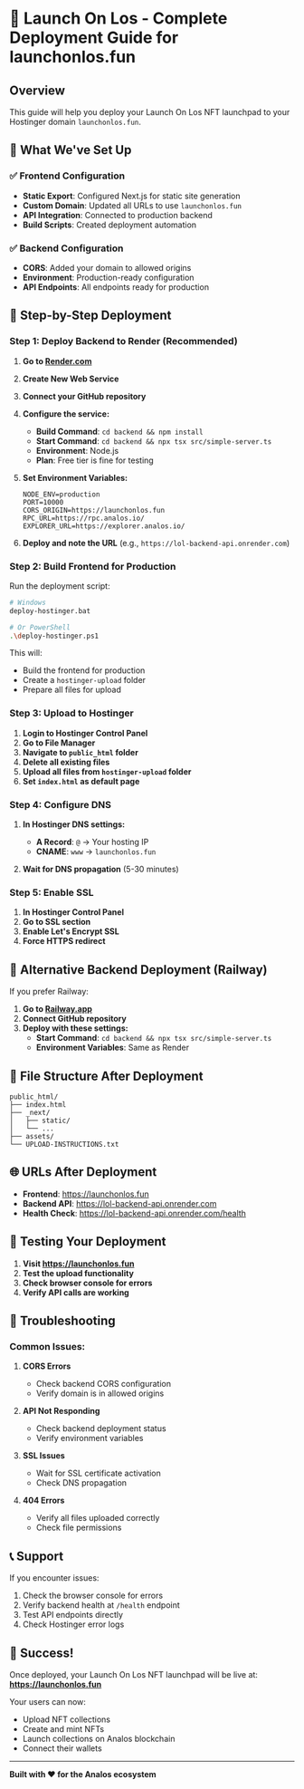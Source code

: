 # 🚀 Launch On Los - Complete Deployment Guide for launchonlos.fun

## Overview
This guide will help you deploy your Launch On Los NFT launchpad to your Hostinger domain `launchonlos.fun`.

## 🎯 What We've Set Up

### ✅ Frontend Configuration
- **Static Export**: Configured Next.js for static site generation
- **Custom Domain**: Updated all URLs to use `launchonlos.fun`
- **API Integration**: Connected to production backend
- **Build Scripts**: Created deployment automation

### ✅ Backend Configuration  
- **CORS**: Added your domain to allowed origins
- **Environment**: Production-ready configuration
- **API Endpoints**: All endpoints ready for production

## 🚀 Step-by-Step Deployment

### Step 1: Deploy Backend to Render (Recommended)

1. **Go to [Render.com](https://render.com)**
2. **Create New Web Service**
3. **Connect your GitHub repository**
4. **Configure the service:**
   - **Build Command**: `cd backend && npm install`
   - **Start Command**: `cd backend && npx tsx src/simple-server.ts`
   - **Environment**: Node.js
   - **Plan**: Free tier is fine for testing

5. **Set Environment Variables:**
   ```
   NODE_ENV=production
   PORT=10000
   CORS_ORIGIN=https://launchonlos.fun
   RPC_URL=https://rpc.analos.io/
   EXPLORER_URL=https://explorer.analos.io/
   ```

6. **Deploy and note the URL** (e.g., `https://lol-backend-api.onrender.com`)

### Step 2: Build Frontend for Production

Run the deployment script:
```bash
# Windows
deploy-hostinger.bat

# Or PowerShell
.\deploy-hostinger.ps1
```

This will:
- Build the frontend for production
- Create a `hostinger-upload` folder
- Prepare all files for upload

### Step 3: Upload to Hostinger

1. **Login to Hostinger Control Panel**
2. **Go to File Manager**
3. **Navigate to `public_html` folder**
4. **Delete all existing files**
5. **Upload all files from `hostinger-upload` folder**
6. **Set `index.html` as default page**

### Step 4: Configure DNS

1. **In Hostinger DNS settings:**
   - **A Record**: `@` → Your hosting IP
   - **CNAME**: `www` → `launchonlos.fun`

2. **Wait for DNS propagation** (5-30 minutes)

### Step 5: Enable SSL

1. **In Hostinger Control Panel**
2. **Go to SSL section**
3. **Enable Let's Encrypt SSL**
4. **Force HTTPS redirect**

## 🔧 Alternative Backend Deployment (Railway)

If you prefer Railway:

1. **Go to [Railway.app](https://railway.app)**
2. **Connect GitHub repository**
3. **Deploy with these settings:**
   - **Start Command**: `cd backend && npx tsx src/simple-server.ts`
   - **Environment Variables**: Same as Render

## 📁 File Structure After Deployment

```
public_html/
├── index.html
├── _next/
│   ├── static/
│   └── ...
├── assets/
└── UPLOAD-INSTRUCTIONS.txt
```

## 🌐 URLs After Deployment

- **Frontend**: https://launchonlos.fun
- **Backend API**: https://lol-backend-api.onrender.com
- **Health Check**: https://lol-backend-api.onrender.com/health

## 🧪 Testing Your Deployment

1. **Visit https://launchonlos.fun**
2. **Test the upload functionality**
3. **Check browser console for errors**
4. **Verify API calls are working**

## 🔧 Troubleshooting

### Common Issues:

1. **CORS Errors**
   - Check backend CORS configuration
   - Verify domain is in allowed origins

2. **API Not Responding**
   - Check backend deployment status
   - Verify environment variables

3. **SSL Issues**
   - Wait for SSL certificate activation
   - Check DNS propagation

4. **404 Errors**
   - Verify all files uploaded correctly
   - Check file permissions

## 📞 Support

If you encounter issues:
1. Check the browser console for errors
2. Verify backend health at `/health` endpoint
3. Test API endpoints directly
4. Check Hostinger error logs

## 🎉 Success!

Once deployed, your Launch On Los NFT launchpad will be live at:
**https://launchonlos.fun**

Your users can now:
- Upload NFT collections
- Create and mint NFTs
- Launch collections on Analos blockchain
- Connect their wallets

---

**Built with ❤️ for the Analos ecosystem**


